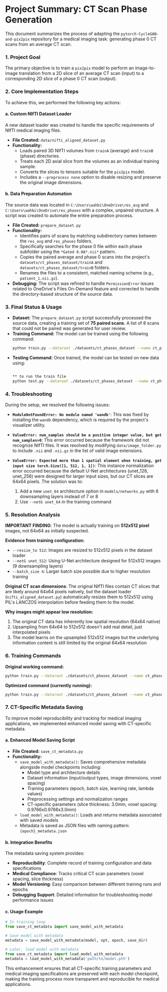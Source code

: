 # Project Summary: CT Scan Phase Generation

This document summarizes the process of adapting the `pytorch-CycleGAN-and-pix2pix` repository for a medical imaging task: generating phase 0 CT scans from an average CT scan.

### 1. Project Goal

The primary objective is to train a `pix2pix` model to perform an image-to-image translation from a 2D slice of an average CT scan (input) to a corresponding 2D slice of a phase 0 CT scan (output).

### 2. Core Implementation Steps

To achieve this, we performed the following key actions:

#### a. Custom NIfTI Dataset Loader

A new dataset loader was created to handle the specific requirements of NIfTI medical imaging files.

-   **File Created:** `data/nifti_aligned_dataset.py`
-   **Functionality:**
    -   Loads paired 3D NIfTI volumes from `trainA` (average) and `trainB` (phase) directories.
    -   Treats each 2D axial slice from the volumes as an individual training sample.
    -   Converts the slices to tensors suitable for the `pix2pix` model.
    -   Includes a `--preprocess none` option to disable resizing and preserve the original image dimensions.

#### b. Data Preparation Automation

The source data was located in `C:\Users\wahbi\OneDrive\res_avg` and `C:\Users\wahbi\OneDrive\res_phases` with a complex, unpaired structure. A script was created to automate the entire preparation process.

-   **File Created:** `prepare_dataset.py`
-   **Functionality:**
    -   Identifies pairs of scans by matching subdirectory names between the `res_avg` and `res_phases` folders.
    -   Specifically searches for the phase 0 file within each phase subfolder using the `*Gated 0.0A*.nii*` pattern.
    -   Copies the paired average and phase 0 scans into the project's `datasets/ct_phases_dataset/trainA` and `datasets/ct_phases_dataset/trainB` folders.
    -   Renames the files to a consistent, matched naming scheme (e.g., `patient_1.nii.gz`).
-   **Debugging:** The script was refined to handle `PermissionError` issues related to OneDrive's Files On-Demand feature and corrected to handle the directory-based structure of the source data.

### 3. Final Status & Usage

-   **Dataset:** The `prepare_dataset.py` script successfully processed the source data, creating a training set of **75 paired scans**. A list of 8 scans that could not be paired was generated for user review.
-   **Training Command:** The model can be trained using the following command:
    ```bash
    python train.py --dataroot ./datasets/ct_phases_dataset --name ct_phase0_generator --model pix2pix --dataset_mode nifti_aligned --preprocess none --input_nc 1 --output_nc 1 --axial_slice
    ```
-   **Testing Command:** Once trained, the model can be tested on new data using:
    ```bash

    ** to run the train file 
    python test.py --dataroot ./datasets/ct_phases_dataset --name ct_phase0_generator --model pix2pix --dataset_mode nifti_aligned --preprocess none --input_nc 1 --output_nc 1 --axial_slice
    ```

### 4. Troubleshooting

During the setup, we resolved the following issues:

-   **`ModuleNotFoundError: No module named 'wandb'`**: This was fixed by installing the `wandb` dependency, which is required by the project's visualizer utility.

-   **`ValueError: num_samples should be a positive integer value, but got num_samples=0`**: This error occurred because the framework did not recognize NIfTI files. It was resolved by modifying `data/image_folder.py` to include `.nii` and `.nii.gz` in the list of valid image extensions.

-   **`ValueError: Expected more than 1 spatial element when training, got input size torch.Size([1, 512, 1, 1])`**: This instance normalization error occurred because the default U-Net architectures (unet_128, unet_256) were designed for larger input sizes, but our CT slices are 64x64 pixels. The solution was to:
    1. Add a new `unet_64` architecture option in `models/networks.py` with 6 downsampling layers instead of 7 or 8
    2. Use `--netG unet_64` in the training command

### 5. Resolution Analysis

**IMPORTANT FINDING**: The model is actually training on **512x512 pixel** images, not 64x64 as initially suspected.

**Evidence from training configuration:**
- `--resize_to 512`: Images are resized to 512x512 pixels in the dataset loader
- `--netG unet_512`: Using U-Net architecture designed for 512x512 images (9 downsampling layers)
- `--batch_size 4`: Larger batch size possible due to higher resolution training

**Original CT scan dimensions**: The original NIfTI files contain CT slices that are likely around 64x64 pixels natively, but the dataset loader (`nifti_aligned_dataset.py`) automatically resizes them to 512x512 using PIL's LANCZOS interpolation before feeding them to the model.

**Why images might appear low resolution:**
1. The original CT data has inherently low spatial resolution (64x64 native)
2. Upsampling from 64x64 to 512x512 doesn't add real detail, just interpolated pixels
3. The model learns on the upsampled 512x512 images but the underlying information content is still limited by the original 64x64 resolution

### 6. Training Commands

**Original working command:**
```bash
python train.py --dataroot ./datasets/ct_phases_dataset --name ct_phase0_generator --model pix2pix --dataset_mode nifti_aligned --preprocess none --input_nc 1 --output_nc 1 --axial_slice --norm instance --batch_size 1 --netG unet_64
```

**Optimized command (currently running):**
```bash
python train.py --dataroot ./datasets/ct_phases_dataset --name ct_phase0_generator_optimized --model pix2pix --dataset_mode nifti_aligned --preprocess none --input_nc 1 --output_nc 1 --axial_slice --norm instance --netG unet_512 --batch_size 4 --lambda_L1 50 --lr 0.0001 --resize_to 512 --display_freq 100 --save_epoch_freq 5
```

### 7. CT-Specific Metadata Saving

To improve model reproducibility and tracking for medical imaging applications, we implemented enhanced model saving with CT-specific metadata.

#### a. Enhanced Model Saving Script

-   **File Created:** `save_ct_metadata.py`
-   **Functionality:**
    -   `save_model_with_metadata()`: Saves comprehensive metadata alongside model checkpoints including:
        - Model type and architecture details
        - Dataset information (input/output types, image dimensions, voxel spacing)
        - Training parameters (epoch, batch size, learning rate, lambda values)
        - Preprocessing settings and normalization ranges
        - CT-specific parameters (slice thickness: 3.0mm, voxel spacing: 0.9766x0.9766x3.0mm)
    -   `load_model_with_metadata()`: Loads and returns metadata associated with saved models
    -   Metadata is saved as JSON files with naming pattern: `{epoch}_metadata.json`

#### b. Integration Benefits

The metadata saving system provides:
-   **Reproducibility**: Complete record of training configuration and data specifications
-   **Medical Compliance**: Tracks critical CT scan parameters (voxel spacing, slice thickness)
-   **Model Versioning**: Easy comparison between different training runs and epochs
-   **Debugging Support**: Detailed information for troubleshooting model performance issues

#### c. Usage Example

```python
# In training loop
from save_ct_metadata import save_model_with_metadata

# Save model with metadata
metadata = save_model_with_metadata(model, opt, epoch, save_dir)

# Later, load model with metadata
from save_ct_metadata import load_model_with_metadata
metadata = load_model_with_metadata('path/to/model.pth')
```

This enhancement ensures that all CT-specific training parameters and medical imaging specifications are preserved with each model checkpoint, making the training process more transparent and reproducible for medical applications.